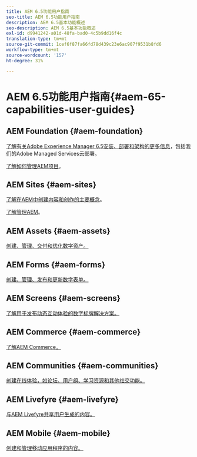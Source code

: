```yaml
---
title: AEM 6.5功能用户指南
seo-title: AEM 6.5功能用户指南
description: AEM 6.5基本功能概述
seo-description: AEM 6.5基本功能概述
exl-id: d9941242-a01d-48fa-bad0-4c5b9dd16f4c
translation-type: tm+mt
source-git-commit: 1cef6f87fa66fd78d439c23e6ac907f9531b8fd6
workflow-type: tm+mt
source-wordcount: '157'
ht-degree: 31%

---
```


# AEM 6.5功能用户指南{#aem-65-capabilities-user-guides}

## AEM Foundation {#aem-foundation}

[了解有关Adobe Experience Manager 6.5安装、部署和架构的更多信息](/help/sites-deploying/home.md)，包括我们的Adobe Managed Services云部署。

[了解如何管理AEM项目](/help/managing/home.md)。

## AEM Sites {#aem-sites}

[了解在AEM中创建内容和创作的主要概念](/help/sites-authoring/home.md)。

[了解管理AEM](/help/sites-administering/home.md)。

## AEM Assets {#aem-assets}

[创建、管理、交付和优化数字资产。](/help/assets/home.md)

## AEM Forms {#aem-forms}

[创建、管理、发布和更新数字表单。](/help/forms/home.md)

## AEM Screens {#aem-screens}

[了解用于发布动态互动体验的数字标牌解决方案。](https://experienceleague.adobe.com/docs/experience-manager-screens/user-guide/aem-screens-introduction.html)

## AEM Commerce {#aem-commerce}

[了解AEM Commerce。](/help/commerce/home.md)

## AEM Communities {#aem-communities}

[创建在线体验，如论坛、用户组、学习资源和其他社交功能。](/help/communities/home.md)

## AEM Livefyre {#aem-livefyre}

[与AEM Livefyre共享用户生成的内容。](https://docs.adobe.com/content/help/en/livefyre/using/home.html)

## AEM Mobile {#aem-mobile}

[创建和管理移动应用程序的内容。](/help/mobile/home.md)
